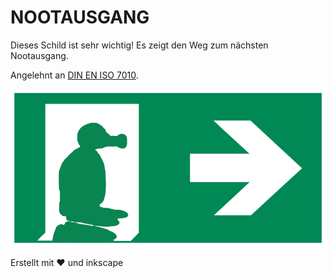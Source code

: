 # NOOTAUSGANG

Dieses Schild ist sehr wichtig! Es zeigt den Weg zum nächsten Nootausgang.

Angelehnt an [DIN EN ISO 7010](https://de.wikipedia.org/wiki/DIN_EN_ISO_7010).

![Nootausgang](https://github.com/mrdrogdrog/nootausgang/blob/master/ISO_7010_E002/Nootausgang.svg.png?raw=true)




Erstellt mit :heart: und inkscape
